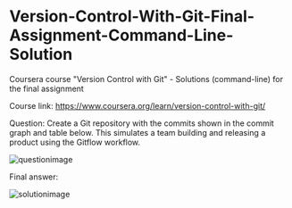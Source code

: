 # Version-Control-With-Git-Final-Assignment-Command-Line-Solution
Coursera course "Version Control with Git" - Solutions (command-line) for the final assignment 

Course link: https://www.coursera.org/learn/version-control-with-git/

Question:
Create a Git repository with the commits shown in the commit graph and table below. This
simulates a team building and releasing a product using the Gitflow workflow. 

![questionimage](https://user-images.githubusercontent.com/36910708/82347222-fe053900-9a14-11ea-8798-d160860f1e9b.PNG)


Final answer:

![solutionimage](https://user-images.githubusercontent.com/36910708/82347557-694f0b00-9a15-11ea-9695-5730d88e0456.PNG)
